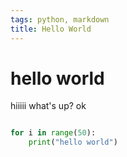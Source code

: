 ```yaml
---
tags: python, markdown
title: Hello World
---
```

# hello world

hiiiii what's up? ok

```python

for i in range(50):
    print("hello world")

```